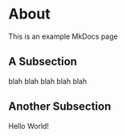 # About

This is an example MkDocs page

## A Subsection

blah blah blah blah blah

## Another Subsection

Hello World!